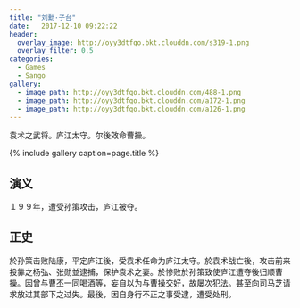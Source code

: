 ```yaml
---
title: "刘勳·子台"
date:   2017-12-10 09:22:22
header:
  overlay_image: http://oyy3dtfqo.bkt.clouddn.com/s319-1.png
  overlay_filter: 0.5
categories:
  - Games
  - Sango
gallery:
  - image_path: http://oyy3dtfqo.bkt.clouddn.com/488-1.png
  - image_path: http://oyy3dtfqo.bkt.clouddn.com/a172-1.png
  - image_path: http://oyy3dtfqo.bkt.clouddn.com/a126-1.png
---
```


袁术之武将。庐江太守。尔後效命曹操。

{% include gallery caption=page.title %}

## 演义

１９９年，遭受孙策攻击，庐江被夺。

## 正史

於孙策击败陆康，平定庐江後，受袁术任命为庐江太守。於袁术战亡後，攻击前来投靠之杨弘、张勋並逮捕，保护袁术之妻。於惨败於孙策致使庐江遭夺後归顺曹操。因曾与曹丕一同喝酒等，妄自以为与曹操交好，故屡次犯法。甚至向司马芝请求放过其部下之过失。最後，因自身行不正之事受逮，遭受处刑。
